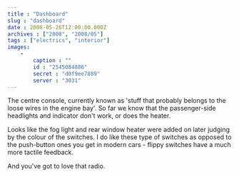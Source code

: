 ```yaml
---
title : "Dashboard"
slug : "dashboard"
date : 2008-05-26T12:00:00.000Z
archives : ["2008", "2008/05"]
tags : ["electrics", "interior"]
images:
    -
        caption : ""
        id : "2545084886"
        secret : "d0f9ee7889"
        server : "3031"
---
```


The centre console, currently known as 'stuff that probably belongs to the loose wires in the engine bay'. So far we know that the passenger-side headlights and indicator don't work, or does the heater.

Looks like the fog light and rear window heater were added on later judging by the colour of the switches. I do like these type of switches as opposed to the push-button ones you get in modern cars - flippy switches have a much more tactile feedback.

And you've got to love that radio.